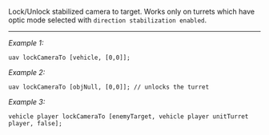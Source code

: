 Lock/Unlock stabilized camera to target. Works only on turrets which have optic mode selected with `direction stabilization enabled`.


---
*Example 1:*
```sqf
uav lockCameraTo [vehicle, [0,0]];
```

*Example 2:*
```sqf
uav lockCameraTo [objNull, [0,0]]; // unlocks the turret
```

*Example 3:*
```sqf
vehicle player lockCameraTo [enemyTarget, vehicle player unitTurret player, false];
```
